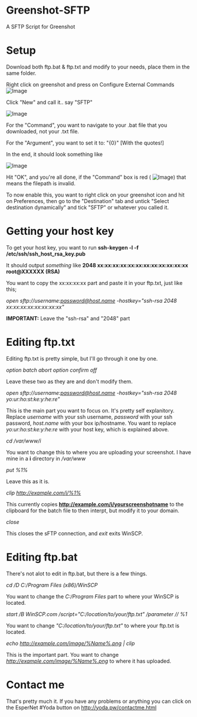 Greenshot-SFTP
==============

A SFTP Script for Greenshot

Setup
=========

Download both ftp.bat & ftp.txt and modify to your needs, place them in the same folder. 

Right click on greenshot and press on Configure External Commands
![Image](http://i.yoda.li/i/001092.png) 

Click "New" and call it.. say "SFTP"

![Image](http://i.yoda.li/i/001093.png)

For the "Command", you want to navigate to your .bat file that you downloaded, not your .txt file.

For the "Argument", you want to set it to: "{0}" [With the quotes!]

In the end, it should look something like

![Image](http://i.yoda.li/i/001094.png)

Hit "OK", and you're all done, if the "Command" box is red ( ![Image](http://i.yoda.li/i/001095.png)) that means the filepath is invalid.

To now enable this, you want to right click on your greenshot icon and hit on Preferences, then go to the "Destination" tab and untick "Select destination dynamically" and tick "SFTP" or whatever you called it.

Getting your host key
=====================

To get your host key, you want to run __ssh-keygen -l -f /etc/ssh/ssh_host_rsa_key.pub__

It should output _something_ like __2048 xx:xx:xx:xx:xx:xx:xx:xx:xx:xx:xx:xx  root@XXXXXX (RSA)__

You want to copy the xx:xx:xx:xx part and paste it in your ftp.txt, just like this;

*open sftp://username:password@host.name -hostkey="ssh-rsa 2048 xx:xx:xx:xx:xx:xx:xx:xx"*

__IMPORTANT:__ Leave the "ssh-rsa" and "2048" part

Editing ftp.txt
===============

Editing ftp.txt is pretty simple, but I'll go through it one by one.

*option batch abort*
*option confirm off*

Leave these two as they are and don't modify them.

*open sftp://username:password@host.name -hostkey="ssh-rsa 2048 yo:ur:ho:st:ke:y:he:re"*

This is the main part you want to focus on. It's pretty self explanitory. Replace _username_ with your ssh username, _password_ with your ssh password, _host.name_ with your box ip/hostname. You want to replace _yo:ur:ho:st:ke:y:he:re_ with your host key, which is explained above.

*cd /var/www/i*

You want to change this to where you are uploading your screenshot. I have mine in a __i__ directory in */var/www*

*put %1%*

Leave this as it is.

*clip http://example.com/i/%1%*

This currently copies __http://example.com/i/yourscreenshotname__ to the clipboard for the batch file to then interpt, but modify it to your domain.

*close*

This closes the sFTP connection, and *exit* exits WinSCP.

Editing ftp.bat
===============

There's not alot to edit in ftp.bat, but there is a few things.

*cd /D C:/Program Files (x86)/WinSCP*

You want to change the *C:/Program Files* part to where your WinSCP is located.

*start /B WinSCP.com /script="C:/location/to/your/ftp.txt" /parameter // %1*

You want to change *"C:/location/to/your/ftp.txt"* to where your ftp.txt is located.

*echo http://example.com/image/%Name%.png | clip*

This is the important part. You want to change *http://example.com/image/%Name%.png* to where it has uploaded. 

Contact me
===============

That's pretty much it. If you have any problems or anything you can click on the EsperNet #Yoda button on http://yoda.pw/contactme.html

